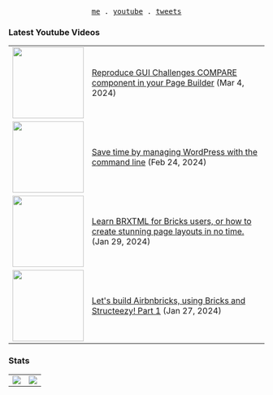 <p align="center">
  <samp>
    <a href="https://cedricbontems.fr">me</a> .
    <a href="https://youtube.com/@oxyprops">youtube</a> .
    <a href="https://twitter.com/cbontems">tweets</a>
  </samp>
</p>

### Latest Youtube Videos
<table>
<!-- YOUTUBE-VIDEOS-LIST:START --><tr><td><a href="https://www.youtube.com/watch?v=oNncigirMTI"><img width="140px" src="https://i.ytimg.com/vi/oNncigirMTI/mqdefault.jpg"></a></td>
<td><a href="https://www.youtube.com/watch?v=oNncigirMTI">Reproduce GUI Challenges COMPARE component in your Page Builder</a> (Mar 4, 2024)<br/></td></tr>
<tr><td><a href="https://www.youtube.com/watch?v=FPIwOgxeVuo"><img width="140px" src="https://i.ytimg.com/vi/FPIwOgxeVuo/mqdefault.jpg"></a></td>
<td><a href="https://www.youtube.com/watch?v=FPIwOgxeVuo">Save time by managing WordPress with the command line</a> (Feb 24, 2024)<br/></td></tr>
<tr><td><a href="https://www.youtube.com/watch?v=WULmbMzeOo4"><img width="140px" src="https://i.ytimg.com/vi/WULmbMzeOo4/mqdefault.jpg"></a></td>
<td><a href="https://www.youtube.com/watch?v=WULmbMzeOo4">Learn BRXTML for Bricks users, or how to create stunning page layouts in no time.</a> (Jan 29, 2024)<br/></td></tr>
<tr><td><a href="https://www.youtube.com/watch?v=3usncAg3TQc"><img width="140px" src="https://i.ytimg.com/vi/3usncAg3TQc/mqdefault.jpg"></a></td>
<td><a href="https://www.youtube.com/watch?v=3usncAg3TQc">Let&#39;s build Airbnbricks, using Bricks and Structeezy! Part 1</a> (Jan 27, 2024)<br/></td></tr>
<!-- YOUTUBE-VIDEOS-LIST:END -->
</table>

### Stats
<table>
  <tr>
    <td>
      <img src="https://github-readme-stats.vercel.app/api?username=cbontems&show_icons=true&theme=transparent&hide_border=true" />
    </td>
    <td>
      <img src="https://github-readme-stats.vercel.app/api/top-langs/?username=cbontems&layout=compact&theme=transparent&hide_border=true" />
    </td>
  </tr>
</table>
